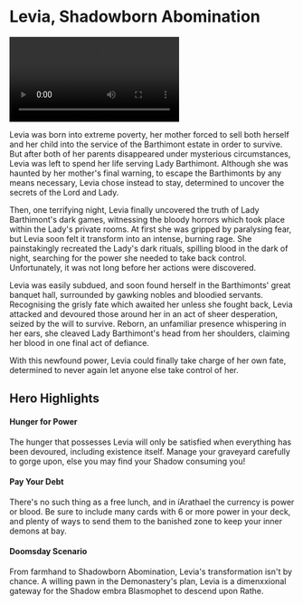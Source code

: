 # Levia, Shadowborn Abomination

<video controls autoplay loop playsinline>
  <source src="https://media.githubusercontent.com/media/nathaneastwood/fablore/main/src/heroes-of-rathe/media/levia.mp4" type="video/mp4">
</video>

Levia was born into extreme poverty, her mother forced to sell both herself and her child into the service of the Barthimont estate in order to survive. But after both of her parents disappeared under mysterious circumstances, Levia was left to spend her life serving Lady Barthimont. Although she was haunted by her mother's final warning, to escape the Barthimonts by any means necessary, Levia chose instead to stay, determined to uncover the secrets of the Lord and Lady.

Then, one terrifying night, Levia finally uncovered the truth of Lady Barthimont's dark games, witnessing the bloody horrors which took place within the Lady's private rooms. At first she was gripped by paralysing fear, but Levia soon felt it transform into an intense, burning rage. She painstakingly recreated the Lady's dark rituals, spilling blood in the dark of night, searching for the power she needed to take back control. Unfortunately, it was not long before her actions were discovered.

Levia was easily subdued, and soon found herself in the Barthimonts' great banquet hall, surrounded by gawking nobles and bloodied servants. Recognising the grisly fate which awaited her unless she fought back, Levia attacked and devoured those around her in an act of sheer desperation, seized by the will to survive. Reborn, an unfamiliar presence whispering in her ears, she cleaved Lady Barthimont's head from her shoulders, claiming her blood in one final act of defiance.

With this newfound power, Levia could finally take charge of her own fate, determined to never again let anyone else take control of her.

## Hero Highlights

#### Hunger for Power

The hunger that possesses Levia will only be satisfied when everything has been devoured, including existence itself. Manage your graveyard carefully to gorge upon, else you may find your Shadow consuming you!

#### Pay Your Debt

There's no such thing as a free lunch, and in íArathael the currency is power or blood. Be sure to include many cards with 6 or more power in your deck, and plenty of ways to send them to the banished zone to keep your inner demons at bay.

#### Doomsday Scenario

From farmhand to Shadowborn Abomination, Levia's transformation isn't by chance. A willing pawn in the Demonastery's plan, Levia is a dimenxxional gateway for the Shadow embra Blasmophet to descend upon Rathe.
